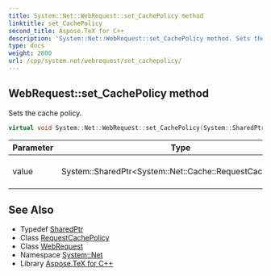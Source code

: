```yaml
---
title: System::Net::WebRequest::set_CachePolicy method
linktitle: set_CachePolicy
second_title: Aspose.TeX for C++
description: 'System::Net::WebRequest::set_CachePolicy method. Sets the cache policy in C++.'
type: docs
weight: 2800
url: /cpp/system.net/webrequest/set_cachepolicy/
---
```

## WebRequest::set_CachePolicy method


Sets the cache policy.

```cpp
virtual void System::Net::WebRequest::set_CachePolicy(System::SharedPtr<System::Net::Cache::RequestCachePolicy> value)
```


| Parameter | Type | Description |
| --- | --- | --- |
| value | System::SharedPtr\<System::Net::Cache::RequestCachePolicy\> | The cache policy to set. |

## See Also

* Typedef [SharedPtr](../../../system/sharedptr/)
* Class [RequestCachePolicy](../../../system.net.cache/requestcachepolicy/)
* Class [WebRequest](../)
* Namespace [System::Net](../../)
* Library [Aspose.TeX for C++](../../../)
